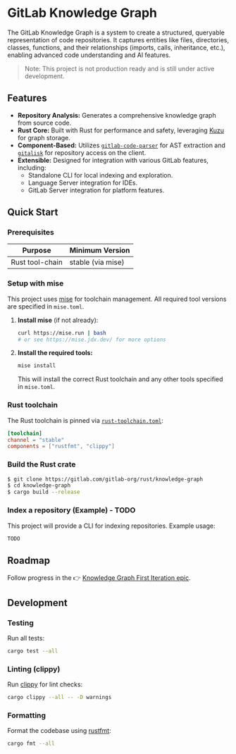 # GitLab Knowledge Graph

The GitLab Knowledge Graph is a system to create a structured, queryable representation of code repositories. It captures entities like files, directories, classes, functions, and their relationships (imports, calls, inheritance, etc.), enabling advanced code understanding and AI features.

> Note: This project is not production ready and is still under active development.

## Features

*   **Repository Analysis:** Generates a comprehensive knowledge graph from source code.
*   **Rust Core:** Built with Rust for performance and safety, leveraging [Kuzu](https://docs.kuzudb.com/get-started/) for graph storage.
*   **Component-Based:** Utilizes [`gitlab-code-parser`](https://gitlab.com/gitlab-org/rust/gitlab-code-parser) for AST extraction and [`gitalisk`](https://gitlab.com/gitlab-org/rust/gitalisk) for repository access on the client.
*   **Extensible:** Designed for integration with various GitLab features, including:
    *   Standalone CLI for local indexing and exploration.
    *   Language Server integration for IDEs.
    *   GitLab Server integration for platform features.

## Quick Start

### Prerequisites

| Purpose                   | Minimum Version |
| ------------------------- | --------------- |
| Rust tool-chain           | stable (via mise) |

### Setup with mise

This project uses [mise](https://mise.jdx.dev/) for toolchain management. All required tool versions are specified in `mise.toml`.

1.  **Install mise** (if not already):
    ```bash
    curl https://mise.run | bash
    # or see https://mise.jdx.dev/ for more options
    ```
2.  **Install the required tools:**
    ```bash
    mise install
    ```
    This will install the correct Rust toolchain and any other tools specified in `mise.toml`.

### Rust toolchain

The Rust toolchain is pinned via [`rust-toolchain.toml`](./rust-toolchain.toml):
```toml
[toolchain]
channel = "stable"
components = ["rustfmt", "clippy"]
```

### Build the Rust crate

```bash
$ git clone https://gitlab.com/gitlab-org/rust/knowledge-graph
$ cd knowledge-graph
$ cargo build --release
```

### Index a repository (Example) - TODO

This project will provide a CLI for indexing repositories.
Example usage:
```bash
TODO
```

## Roadmap

Follow progress in the 👉 [Knowledge Graph First Iteration epic](https://gitlab.com/groups/gitlab-org/-/epics/17514).

## Development

### Testing

Run all tests:
```bash
cargo test --all
```

### Linting (clippy)

Run [clippy](https://github.com/rust-lang/rust-clippy) for lint checks:
```bash
cargo clippy --all -- -D warnings
```

### Formatting

Format the codebase using [rustfmt](https://github.com/rust-lang/rustfmt):
```bash
cargo fmt --all
```
